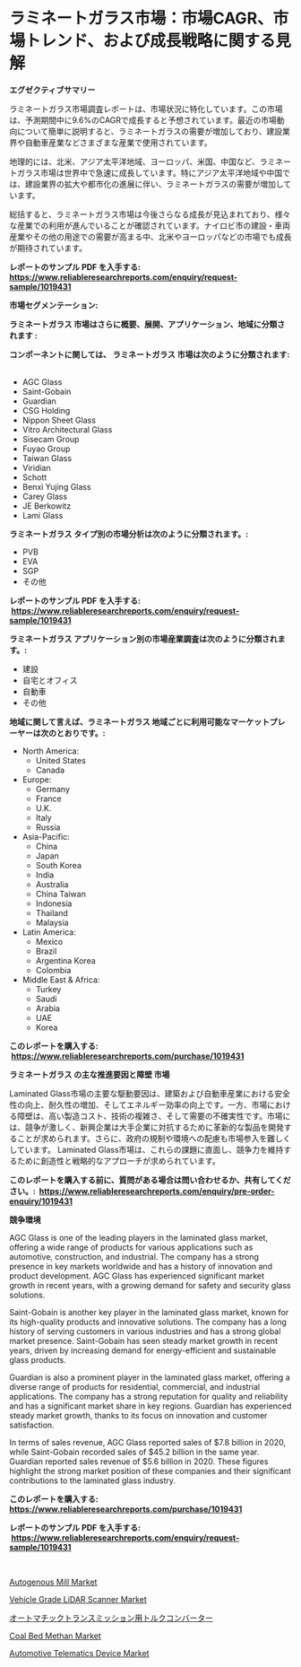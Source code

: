 <p><h1>ラミネートガラス市場：市場CAGR、市場トレンド、および成長戦略に関する見解</h1></p><p><strong>エグゼクティブサマリー</strong></p>
<p><p>ラミネートガラス市場調査レポートは、市場状況に特化しています。この市場は、予測期間中に9.6%のCAGRで成長すると予想されています。最近の市場動向について簡単に説明すると、ラミネートガラスの需要が増加しており、建設業界や自動車産業などさまざまな産業で使用されています。</p><p>地理的には、北米、アジア太平洋地域、ヨーロッパ、米国、中国など、ラミネートガラス市場は世界中で急速に成長しています。特にアジア太平洋地域や中国では、建設業界の拡大や都市化の進展に伴い、ラミネートガラスの需要が増加しています。</p><p>総括すると、ラミネートガラス市場は今後さらなる成長が見込まれており、様々な産業での利用が進んでいることが確認されています。ナイロビ市の建設・車両産業やその他の用途での需要が高まる中、北米やヨーロッパなどの市場でも成長が期待されています。</p></p>
<p><strong>レポートのサンプル PDF を入手する: <a href="https://www.reliableresearchreports.com/enquiry/request-sample/1019431">https://www.reliableresearchreports.com/enquiry/request-sample/1019431</a></strong></p>
<p><strong>市場セグメンテーション:</strong></p>
<p><strong> ラミネートガラス 市場はさらに概要、展開、アプリケーション、地域に分類されます :</strong></p>
<p><strong>コンポーネントに関しては、 ラミネートガラス 市場は次のように分類されます: &nbsp;</strong></p>
<p><ul><li>AGC Glass</li><li>Saint-Gobain</li><li>Guardian</li><li>CSG Holding</li><li>Nippon Sheet Glass</li><li>Vitro Architectural Glass</li><li>Sisecam Group</li><li>Fuyao Group</li><li>Taiwan Glass</li><li>Viridian</li><li>Schott</li><li>Benxi Yujing Glass</li><li>Carey Glass</li><li>JE Berkowitz</li><li>Lami Glass</li></ul></p>
<p><strong> ラミネートガラス タイプ別の市場分析は次のように分類されます。:</strong></p>
<p><ul><li>PVB</li><li>EVA</li><li>SGP</li><li>その他</li></ul></p>
<p><strong>レポートのサンプル PDF を入手する: &nbsp;<a href="https://www.reliableresearchreports.com/enquiry/request-sample/1019431">https://www.reliableresearchreports.com/enquiry/request-sample/1019431</a></strong></p>
<p><strong> ラミネートガラス アプリケーション別の市場産業調査は次のように分類されます。:</strong></p>
<p><ul><li>建設</li><li>自宅とオフィス</li><li>自動車</li><li>その他</li></ul></p>
<p><strong>地域に関して言えば、ラミネートガラス 地域ごとに利用可能なマーケットプレーヤーは次のとおりです。:</strong></p>
<p><ul>
    <li>
        North America:
        <ul>
            <li>United States</li>
            <li>Canada</li>
        </ul>
    </li>
    <li>
        Europe:
        <ul>
            <li>Germany</li>
            <li>France</li>
            <li>U.K.</li>
            <li>Italy</li>
            <li>Russia</li>
        </ul>
    </li>
    <li>
        Asia-Pacific:
        <ul>
            <li>China</li>
            <li>Japan</li>
            <li>South Korea</li>
            <li>India</li>
            <li>Australia</li>
            <li>China Taiwan</li>
            <li>Indonesia</li>
            <li>Thailand</li>
            <li>Malaysia</li>
        </ul>
    </li>
    <li>
        Latin America:
        <ul>
            <li>Mexico</li>
            <li>Brazil</li>
            <li>Argentina Korea</li>
            <li>Colombia</li>
        </ul>
    </li>
    <li>
        Middle East & Africa:
        <ul>
            <li>Turkey</li>
            <li>Saudi</li>
            <li>Arabia</li>
            <li>UAE</li>
            <li>Korea</li>
        </ul>
    </li>
    </ul></p>
<p><strong>このレポートを購入する: &nbsp;<a href="https://www.reliableresearchreports.com/purchase/1019431">https://www.reliableresearchreports.com/purchase/1019431</a></strong></p>
<p><strong>ラミネートガラス の主な推進要因と障壁 市場</strong></p>
<p><p>Laminated Glass市場の主要な駆動要因は、建築および自動車産業における安全性の向上、耐久性の増加、そしてエネルギー効率の向上です。一方、市場における障壁は、高い製造コスト、技術の複雑さ、そして需要の不確実性です。市場には、競争が激しく、新興企業は大手企業に対抗するために革新的な製品を開発することが求められます。さらに、政府の規制や環境への配慮も市場参入を難しくしています。 Laminated Glass市場は、これらの課題に直面し、競争力を維持するために創造性と戦略的なアプローチが求められています。</p></p>
<p><strong>このレポートを購入する前に、質問がある場合は問い合わせるか、共有してください。:&nbsp; <a href="https://www.reliableresearchreports.com/enquiry/pre-order-enquiry/1019431">https://www.reliableresearchreports.com/enquiry/pre-order-enquiry/1019431</a></strong></p>
<p><strong>競争環境</strong></p>
<p><p>AGC Glass is one of the leading players in the laminated glass market, offering a wide range of products for various applications such as automotive, construction, and industrial. The company has a strong presence in key markets worldwide and has a history of innovation and product development. AGC Glass has experienced significant market growth in recent years, with a growing demand for safety and security glass solutions.</p><p>Saint-Gobain is another key player in the laminated glass market, known for its high-quality products and innovative solutions. The company has a long history of serving customers in various industries and has a strong global market presence. Saint-Gobain has seen steady market growth in recent years, driven by increasing demand for energy-efficient and sustainable glass products.</p><p>Guardian is also a prominent player in the laminated glass market, offering a diverse range of products for residential, commercial, and industrial applications. The company has a strong reputation for quality and reliability and has a significant market share in key regions. Guardian has experienced steady market growth, thanks to its focus on innovation and customer satisfaction.</p><p>In terms of sales revenue, AGC Glass reported sales of $7.8 billion in 2020, while Saint-Gobain recorded sales of $45.2 billion in the same year. Guardian reported sales revenue of $5.6 billion in 2020. These figures highlight the strong market position of these companies and their significant contributions to the laminated glass industry.</p></p>
<p><strong>このレポートを購入する: &nbsp; <a href="https://www.reliableresearchreports.com/purchase/1019431">https://www.reliableresearchreports.com/purchase/1019431</a></strong></p>
<p><strong>レポートのサンプル PDF を入手する: &nbsp;<a href="https://www.reliableresearchreports.com/enquiry/request-sample/1019431">https://www.reliableresearchreports.com/enquiry/request-sample/1019431</a></strong><strong></strong></p>
<p>&nbsp;</p>
<p><p><a href="https://view.publitas.com/reportprime-1/autogenous-mill-market-with-the-goal-of-estimating-the-market-size-and-future-growth-potential-of-various-market-segments-based-on-component-applications-end-user-and-region/">Autogenous Mill Market</a></p><p><a href="https://issuu.com/reportprime-2/docs/vehicle-grade-lidar-scanner-market-size-2030.pptx">Vehicle Grade LiDAR Scanner Market</a></p><p><a href="https://github.com/joaejkdzgyljvo6/Market-Research-Report-List-1/blob/main/890463516023.md">オートマチックトランスミッション用トルクコンバーター</a></p><p><a href="https://github.com/lylyparadise/Market-Research-Report-List-2/blob/main/coal-bed-methan-market.md">Coal Bed Methan Market</a></p><p><a href="https://issuu.com/reportprime-2/docs/automotive-telematics-device-market-size-2030.pptx">Automotive Telematics Device Market</a></p></p>